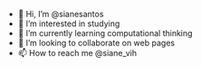 - 👋 Hi, I’m @sianesantos
- 👀 I’m interested in studying
- 🌱 I’m currently learning computational thinking
- 💞️ I’m looking to collaborate on web pages
- 📫 How to reach me @siane_vih

<!---
sianesantos/sianesantos is a ✨ special ✨ repository because its `README.md` (this file) appears on your GitHub profile.
You can click the Preview link to take a look at your changes.
--->
